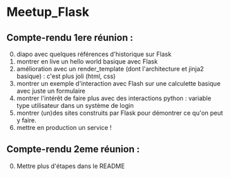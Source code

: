 # Meetup_Flask
## Compte-rendu 1ere réunion :
0) diapo avec quelques références d'historique sur Flask
1) montrer en live un hello world basique avec Flask
2) amélioration avec un render_template (dont l'architecture et jinja2 basique) : c'est plus joli (html, css)
3) montrer un exemple d'interaction avec Flash sur une calculette basique avec juste un formulaire
4) montrer l'intérêt de faire plus avec des interactions python : variable type utilisateur dans un système de login
5) montrer (un)des sites construits par Flask pour démontrer ce qu'on peut y faire.
6) mettre en production un service !

## Compte-rendu 2eme réunion :
0) Mettre plus d'étapes dans le README

